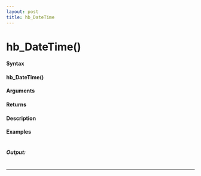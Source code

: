 ```yaml
---
layout: post
title: hb_DateTime
---
```


# hb_DateTime()


#### Syntax

#### hb_DateTime()

#### Arguments

#### Returns

#### Description

#### Examples

```

```

##### Output:

```

```

---